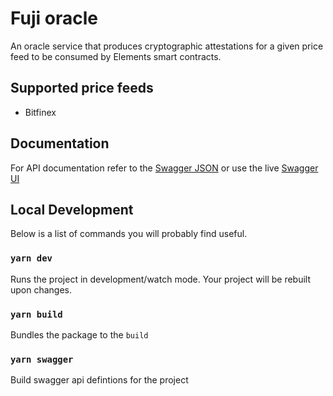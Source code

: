 # Fuji oracle
An oracle service that produces cryptographic attestations for a given price feed to be consumed by Elements smart contracts. 


## Supported price feeds

- Bitfinex

## Documentation

For API documentation refer to the [Swagger JSON](./public/swagger.json) or use the live [Swagger UI](https://oracle.fuji.money/docs)

## Local Development

Below is a list of commands you will probably find useful.

### `yarn dev`

Runs the project in development/watch mode. Your project will be rebuilt upon changes. 

### `yarn build`

Bundles the package to the `build`

### `yarn swagger`

Build swagger api defintions for the project
